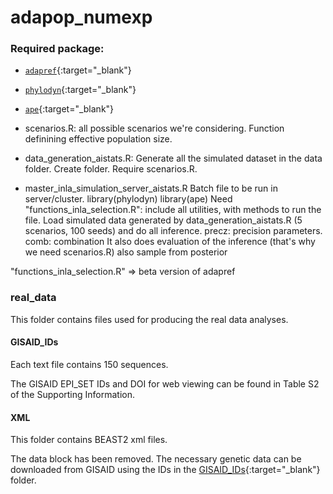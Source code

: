 # adapop_numexp


### Required package:
* [`adapref`](https://github.com/lorenzocapp/adapref){:target="_blank"}
* [`phylodyn`](https://github.com/JuliaPalacios/phylodyn){:target="_blank"}
* [`ape`](https://cran.r-project.org/web/packages/ape/index.html){:target="_blank"}



* scenarios.R: all possible scenarios we're considering. Function definining effective population size.

* data_generation_aistats.R: 
Generate all the simulated dataset in the data folder. Create folder. Require scenarios.R.


* master_inla_simulation_server_aistats.R
Batch file to be run in server/cluster.
library(phylodyn)
library(ape)
Need "functions_inla_selection.R": include all utilities, with methods to run the file. 
Load simulated data generated by data_generation_aistats.R (5 scenarios, 100 seeds) and do all inference.
precz: precision parameters.
comb: combination
It also does evaluation of the inference (that's why we need scenarios.R)
also sample from posterior

"functions_inla_selection.R"
=> beta version of adapref









### real_data
This folder contains files used for producing the real data analyses.

#### GISAID_IDs
Each text file contains 150 sequences. 

The GISAID EPI_SET IDs and DOI for web viewing can be found in Table S2 of the Supporting Information.   

#### XML
This folder contains BEAST2 xml files. 

The data block has been removed. The necessary genetic data can be downloaded from GISAID using the IDs in the [GISAID_IDs](real_data/GISAID_IDs){:target="_blank"} folder. 
